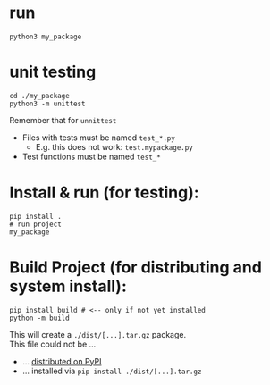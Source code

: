 # run
```
python3 my_package
```


# unit testing
```
cd ./my_package
python3 -m unittest   
```

Remember that for `unnittest` 
- Files with tests must be named `test_*.py`
  - E.g. this does not work: `test.mypackage.py`
- Test functions must be named `test_*`


# Install & run (for testing):
```
pip install .
# run project
my_package
```



# Build Project (for distributing and system install):

```
pip install build # <-- only if not yet installed
python -m build
```

This will create a `./dist/[...].tar.gz` package. <br>
This file could not be ...
- ... [distributed on PyPI](https://packaging.python.org/en/latest/tutorials/packaging-projects/#uploading-the-distribution-archives)
- ... installed via `pip install ./dist/[...].tar.gz`


